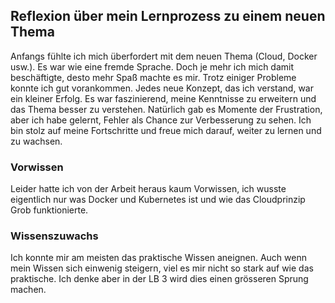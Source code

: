 ## Reflexion über mein Lernprozess zu einem neuen Thema

Anfangs fühlte ich mich überfordert mit dem neuen Thema (Cloud, Docker usw.). Es war wie eine fremde Sprache. Doch je mehr ich mich damit beschäftigte, desto mehr Spaß machte es mir. Trotz einiger Probleme konnte ich gut vorankommen. Jedes neue Konzept, das ich verstand, war ein kleiner Erfolg. Es war faszinierend, meine Kenntnisse zu erweitern und das Thema besser zu verstehen. Natürlich gab es Momente der Frustration, aber ich habe gelernt, Fehler als Chance zur Verbesserung zu sehen. Ich bin stolz auf meine Fortschritte und freue mich darauf, weiter zu lernen und zu wachsen.

### **Vorwissen**

Leider hatte ich von der Arbeit heraus kaum Vorwissen, ich wusste eigentlich nur was Docker und Kubernetes ist und wie das Cloudprinzip Grob funktionierte. 

### **Wissenszuwachs**

Ich konnte mir am meisten das praktische Wissen aneignen. Auch wenn mein Wissen sich einwenig steigern, viel es mir nicht so stark auf wie das praktische. Ich denke aber in der LB 3 wird dies einen grösseren Sprung machen.